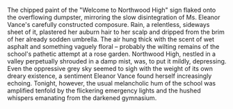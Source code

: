 The chipped paint of the "Welcome to Northwood High" sign flaked onto the overflowing dumpster, mirroring the slow disintegration of Ms. Eleanor Vance's carefully constructed composure.  Rain, a relentless, sideways sheet of it, plastered her auburn hair to her scalp and dripped from the brim of her already sodden umbrella.  The air hung thick with the scent of wet asphalt and something vaguely floral – probably the wilting remains of the school's pathetic attempt at a rose garden.  Northwood High, nestled in a valley perpetually shrouded in a damp mist, was, to put it mildly, depressing.  Even the oppressive grey sky seemed to sigh with the weight of its own dreary existence, a sentiment Eleanor Vance found herself increasingly echoing.  Tonight, however, the usual melancholic hum of the school was amplified tenfold by the flickering emergency lights and the hushed whispers emanating from the darkened gymnasium.
